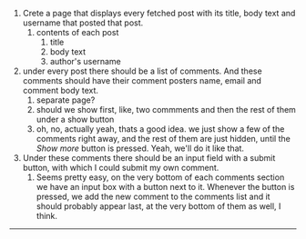 1. Crete a page that displays every fetched post with its title, body text and username that posted that post.
   1. contents of each post
      1. title
      2. body text
      3. author's username
2. under every post there should be a list of comments. And these comments should have their comment posters name, email and comment body text.
   1. separate page?
   2. should we show first, like, two commments and then the rest of them under a show button
   3. oh, no, actually yeah, thats a good idea. we just show a few of the comments right away, and the rest of them are just hidden, until the _Show more_ button is pressed. Yeah, we'll do it like that.
3. Under these comments there should be an input field with a submit button, with which I could submit my own comment.
   1. Seems pretty easy, on the very bottom of each comments section we have an input box with a button next to it. Whenever the button is pressed, we add the new comment to the comments list and it should probably appear last, at the very bottom of them as well, I think.

---
